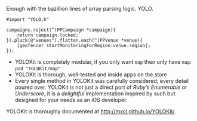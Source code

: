 Enough with the bazillion lines of array parsing logic. YOLO.

```objc
#import "YOLO.h"

campaigns.reject(^(PPCampaign *campaign){
    return campaign.locked;
}).pluck(@"venues").flatten.each(^(PPVenue *venue){
    [geofencer startMonitoringForRegion:venue.region];
});
```

* YOLOKit is completely modular, if you only want `map` then only have `map`: `pod "YOLOKit/map"`
* YOLOKit is thorough, well-tested and inside apps on the store
* Every single method in YOLOKit was carefully considered; every detail poured over. YOLOKit is not just a direct port of *Ruby’s Enumerable* or *Underscore*, it is a *delightful* implementation inspired by such but designed for your needs as an iOS developer.

YOLOKit is thoroughly documented at http://mxcl.github.io/YOLOKit/.
